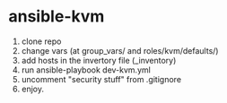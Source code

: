 # ansible-kvm
1. clone repo
2. change vars (at group_vars/ and roles/kvm/defaults/)
3. add hosts in the invertory file (_inventory)
4. run ansible-playbook dev-kvm.yml
5. uncomment "security stuff" from .gitignore
6. enjoy.
